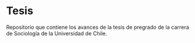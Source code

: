 # Tesis 
Repositorio que contiene los avances de la tesis de pregrado de la carrera de Sociología de la Universidad de Chile.